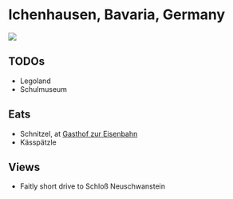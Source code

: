 # Ichenhausen, Bavaria, Germany

![](https://github.com/stoe.png)

## TODOs
- Legoland
- Schulmuseum

## Eats
- Schnitzel, at [Gasthof zur Eisenbahn](http://www.zur-eisenbahn-ichenhausen.de/)
- Kässpätzle

## Views
- Faitly short drive to Schloß Neuschwanstein
